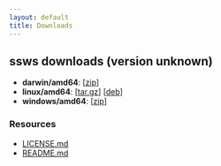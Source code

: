 ```yaml
---
layout: default
title: Downloads
---
```




ssws downloads (version unknown)
-------------

 * **darwin/amd64**: [[zip](darwin_amd64/ssws_darwin_amd64.zip)]
 * **linux/amd64**: [[tar.gz](linux_amd64/ssws_linux_amd64.tar.gz)] [[deb](linux_amd64/ssws_unknown_amd64.deb)]
 * **windows/amd64**: [[zip](windows_amd64/ssws_windows_amd64.zip)]

### Resources
 * [LICENSE.md](LICENSE.md)
 * [README.md](README.md)

